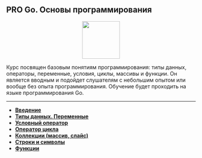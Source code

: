 ## PRO Go. Основы программирования

<div id="header" align="center">
  <img src="https://cdn.stepik.net/media/cache/images/courses/158385/cover_SPaHBeA/76ef14008f9f02b0fbd97cd39c6f4e34.png" width="100"/>
</div>

Курс посвящен базовым понятиям программирования: типы данных, операторы, переменные, условия, циклы, массивы и функции. Он является вводным и подойдет слушателям с небольшим опытом или вообще без опыта программирования. Обучение будет проходить на языке программирования Go.

---

- [**Введение**](https://github.com/vypiemzalyubov/go/tree/main/Stepik/PRO%20Go.%20Programming%20basics/1.%20Introduction)
- [**Типы данных. Переменные**](https://github.com/vypiemzalyubov/go/tree/main/Stepik/PRO%20Go.%20Programming%20basics/2.%20Data%20Types.%20Variables)
- [**Условный оператор**](https://github.com/vypiemzalyubov/go/tree/main/Stepik/PRO%20Go.%20Programming%20basics/3.%20Conditional%20operator)
- [**Оператор цикла**](https://github.com/vypiemzalyubov/go/tree/main/Stepik/PRO%20Go.%20Programming%20basics/4.%20Loop%20operator)
- [**Коллекции (массив, слайс)**](https://github.com/vypiemzalyubov/go/tree/main/Stepik/PRO%20Go.%20Programming%20basics/5.%20Collections%20(array%2C%20slice))
- [**Строки и символы**](https://github.com/vypiemzalyubov/go/tree/main/Stepik/PRO%20Go.%20Programming%20basics/6.%20Strings%20and%20symbols)
- [**Функции**](https://github.com/vypiemzalyubov/go/tree/main/Stepik/PRO%20Go.%20Programming%20basics/7.%20Functions)
